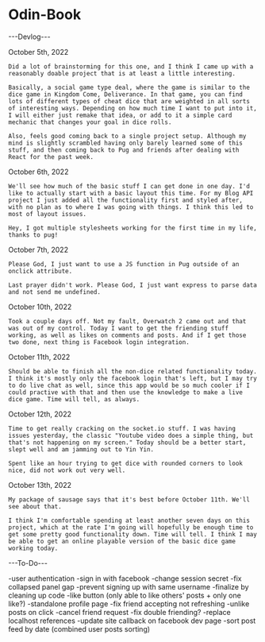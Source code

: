# Odin-Book

---Devlog---

October 5th, 2022

    Did a lot of brainstorming for this one, and I think I came up with a reasonably doable project that is at least a little interesting. 

    Basically, a social game type deal, where the game is similar to the dice game in Kingdom Come, Deliverance. In that game, you can find lots of different types of cheat dice that are weighted in all sorts of interesting ways. Depending on how much time I want to put into it, I will either just remake that idea, or add to it a simple card mechanic that changes your goal in dice rolls.

    Also, feels good coming back to a single project setup. Although my mind is slightly scrambled having only barely learned some of this stuff, and then coming back to Pug and friends after dealing with React for the past week.

October 6th, 2022

    We'll see how much of the basic stuff I can get done in one day. I'd like to actually start with a basic layout this time. For my Blog API project I just added all the functionality first and styled after, with no plan as to where I was going with things. I think this led to most of layout issues.

    Hey, I got multiple stylesheets working for the first time in my life, thanks to pug!

October 7th, 2022

    Please God, I just want to use a JS function in Pug outside of an onclick attribute. 

    Last prayer didn't work. Please God, I just want express to parse data and not send me undefined.

October 10th, 2022

    Took a couple days off. Not my fault, Overwatch 2 came out and that was out of my control. Today I want to get the friending stuff working, as well as likes on comments and posts. And if I get those two done, next thing is Facebook login integration.

October 11th, 2022

    Should be able to finish all the non-dice related functionality today. I think it's mostly only the facebook login that's left, but I may try to do live chat as well, since this app would be so much cooler if I could practive with that and then use the knowledge to make a live dice game. Time will tell, as always.

October 12th, 2022

    Time to get really cracking on the socket.io stuff. I was having issues yesterday, the classic "Youtube video does a simple thing, but that's not happening on my screen." Today should be a better start, slept well and am jamming out to Yin Yin.

    Spent like an hour trying to get dice with rounded corners to look nice, did not work out very well.

October 13th, 2022

    My package of sausage says that it's best before October 11th. We'll see about that.

    I think I'm comfortable spending at least another seven days on this project, which at the rate I'm going will hopefully be enough time to get some pretty good functionality down. Time will tell. I think I may be able to get an online playable version of the basic dice game working today.


---To-Do---

-user authentication
-sign in with facebook
-change session secret
-fix collapsed panel gap
-prevent signing up with same username
-finalize by cleaning up code
-like button (only able to like others' posts + only one like?)
-standalone profile page
-fix friend accepting not refreshing
-unlike posts on click
-cancel friend request
-fix double friending?
-replace localhost references
-update site callback on facebook dev page
-sort post feed by date (combined user posts sorting)
